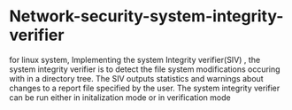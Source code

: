 # Network-security-system-integrity-verifier
for linux system, Implementing the system Integrity verifier(SIV) , the system integrity verifier is to detect the file system modifications occuring with in a directory tree. The SIV outputs statistics and warnings about changes to a report file specified by the user. The system integrity verifier  can be run either in initalization mode or in verification mode
